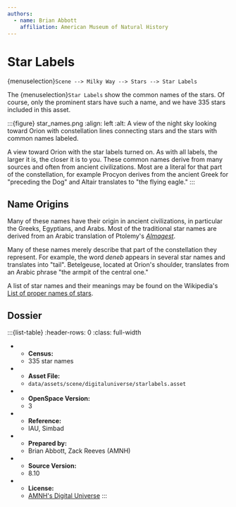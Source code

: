 ```yaml
---
authors:
  - name: Brian Abbott
    affiliation: American Museum of Natural History
---
```



# Star Labels

{menuselection}`Scene --> Milky Way --> Stars --> Star Labels`


The {menuselection}`Star Labels` show the common names of the stars. Of course, only the prominent stars have such a name, and we have 335 stars included in this asset.


:::{figure} star_names.png
:align: left
:alt: A view of the night sky looking toward Orion with constellation lines connecting stars and the stars with common names labeled.

A view toward Orion with the star labels turned on. As with all labels, the larger it is, the closer it is to you. These common names derive from many sources and often from ancient civilizations. Most are a literal for that part of the constellation, for example Procyon derives from the ancient Greek for "preceding the Dog" and Altair translates to "the flying eagle."
:::



## Name Origins

Many of these names have their origin in ancient civilizations, in particular the Greeks, Egyptians, and Arabs. Most of the traditional star names are derived from an Arabic translation of Ptolemy's [_Almagest_](https://en.wikipedia.org/wiki/Almagest).

Many of these names merely describe that part of the constellation they represent. For example, the word _deneb_ appears in several star names and translates into "tail". Betelgeuse, located at Orion's shoulder, translates from an Arabic phrase "the armpit of the central one."

A list of star names and their meanings may be found on the Wikipedia's [List of proper names of stars](https://en.wikipedia.org/wiki/List_of_proper_names_of_stars).



## Dossier
:::{list-table}
:header-rows: 0
:class: full-width

* - **Census:**
  - 335 star names
* - **Asset File:**
  - `data/assets/scene/digitaluniverse/starlabels.asset`
* - **OpenSpace Version:**
  - 3
* - **Reference:**
  - IAU, Simbad
* - **Prepared by:**
  - Brian Abbott, Zack Reeves (AMNH)
* - **Source Version:**
  - 8.10
* - **License:**
  - [AMNH's Digital Universe](https://www.amnh.org/research/hayden-planetarium/digital-universe/download/digital-universe-license)
:::

